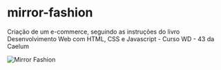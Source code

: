 # mirror-fashion
Criação de um e-commerce, seguindo as instruções do livro Desenvolvimento Web com HTML, CSS e Javascript - Curso WD - 43 da Caelum

![Mirror Fashion](https://user-images.githubusercontent.com/32942055/57958878-bfa3de00-78d7-11e9-9248-754b80ea260c.png)
